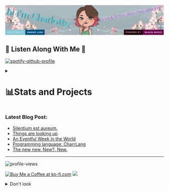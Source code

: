 
<img src="https://raw.githubusercontent.com/charlotte-2222/random-images/main/github_splash.png">


<h2>🎵 Listen Along With Me 🎵</h2>

[![spotify-github-profile](https://spotify-github-profile.vercel.app/api/view?uid=childers6998&cover_image=true&theme=novatorem&bar_color=604bb1&bar_color_cover=false)](https://github.com/kittinan/spotify-github-profile)


<details closed><summary><h1>📊Stats and Projects</h1></summary><br>
    
<div align="center">   
   
![Stats](https://github.com/charlotte-2222/CopyofGitVisual/blob/master/generated/overview.svg#gh-dark-mode-only)
![Top Langs](https://github.com/charlotte-2222/CopyofGitVisual/blob/master/generated/languages.svg#gh-dark-mode-only)
    
    

<br><a href="https://github.com/charlotte-2222/FembotV3">
[![Readme Card](https://github-readme-stats.vercel.app/api/pin/?username=charlotte-2222&repo=FembotV3&theme=omni)](https://github.com/charlotte-2222/FembotV3)
 </a><a href="https://github.com/charlotte-2222/the-buttons">
[![Readme Card](https://github-readme-stats.vercel.app/api/pin/?username=charlotte-2222&repo=the-buttons&theme=omni)](https://github.com/charlotte-2222/the-buttons)
 </a>
    
<br><a href="https://github.com/charlotte-2222/Rolling-Hills-Veterinarian">
[![Readme Card](https://github-readme-stats.vercel.app/api/pin/?username=charlotte-2222&repo=Rolling-Hills-Veterinarian&theme=omni)](https://github.com/charlotte-2222/Rolling-Hills-Veterinarian)<a href="https://github.com/charlotte-2222/charr-lang">
[![Readme Card](https://github-readme-stats.vercel.app/api/pin/?username=charlotte-2222&repo=charr-lang&theme=omni)](https://github.com/charlotte-2222/charr-lang)
 </a>
    
    
</div>

</details

<hr>


### Latest Blog Post:

<!-- BLOG-POST-LIST:START -->
- [Silentium est aureum.](https://www.charlottes-web.gay/2022/08/25/interview-updates.html)
- [Things are looking up](https://www.charlottes-web.gay/2022/08/18/fielding-emails.html)
- [An Eventful Week in the World](https://www.charlottes-web.gay/2022/08/11/trump-raid.html)
- [Programming language: CharrLang](https://www.charlottes-web.gay/2022/08/04/charr-lang.html)
- [The new new. New?. New.](https://www.charlottes-web.gay/2022/07/28/moving-things.html)
<!-- BLOG-POST-LIST:END -->

<hr>

<p align=""> 
<img src="https://komarev.com/ghpvc/?username=im-zach&label=Profile%20views&color=0e75b6&style=flat" alt="profile-views"> 
    </p>
    
 <p align="">   
 <a href='https://ko-fi.com/L3L6DN5TC' target='_blank'><img height='36' style='border:0px;height:36px;' src='https://cdn.ko-fi.com/cdn/kofi4.png?v=3' border='0' alt='Buy Me a Coffee at ko-fi.com'/></a>
    
<img src="https://forthebadge.com/images/badges/fuck-it-ship-it.svg">

</p>

<details closed><summary>Don't look</summary><br>
you looked<br>
<img src="https://raw.githubusercontent.com/charlotte-2222/random-images/main/6341-twerkamoguspink.gif">

 </details>
